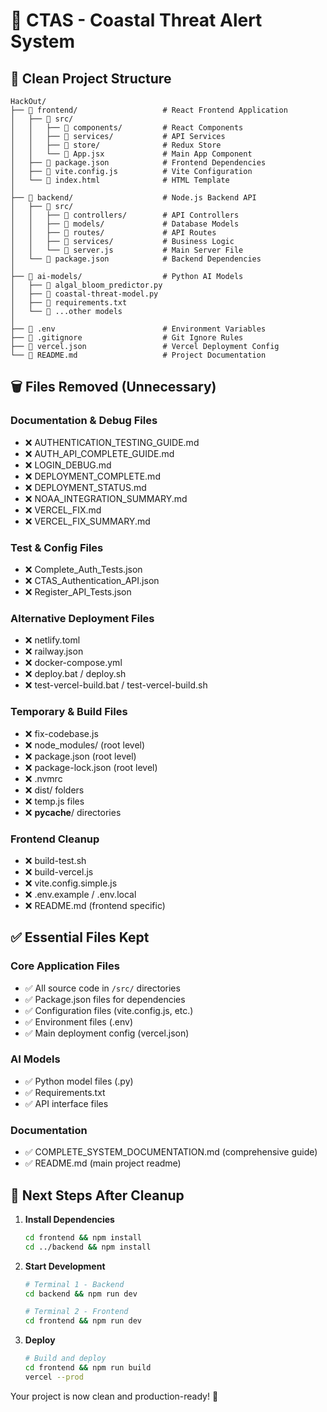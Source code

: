 # 🌊 CTAS - Coastal Threat Alert System

## 📁 Clean Project Structure

```
HackOut/
├── 📁 frontend/                   # React Frontend Application
│   ├── 📁 src/
│   │   ├── 📁 components/         # React Components
│   │   ├── 📁 services/           # API Services
│   │   ├── 📁 store/              # Redux Store
│   │   └── 📄 App.jsx             # Main App Component
│   ├── 📄 package.json            # Frontend Dependencies
│   ├── 📄 vite.config.js          # Vite Configuration
│   └── 📄 index.html              # HTML Template
│
├── 📁 backend/                    # Node.js Backend API
│   ├── 📁 src/
│   │   ├── 📁 controllers/        # API Controllers
│   │   ├── 📁 models/             # Database Models
│   │   ├── 📁 routes/             # API Routes
│   │   ├── 📁 services/           # Business Logic
│   │   └── 📄 server.js           # Main Server File
│   └── 📄 package.json            # Backend Dependencies
│
├── 📁 ai-models/                  # Python AI Models
│   ├── 📄 algal_bloom_predictor.py
│   ├── 📄 coastal-threat-model.py
│   ├── 📄 requirements.txt
│   └── 📄 ...other models
│
├── 📄 .env                        # Environment Variables
├── 📄 .gitignore                  # Git Ignore Rules
├── 📄 vercel.json                 # Vercel Deployment Config
└── 📄 README.md                   # Project Documentation
```

## 🗑️ Files Removed (Unnecessary)

### Documentation & Debug Files
- ❌ AUTHENTICATION_TESTING_GUIDE.md
- ❌ AUTH_API_COMPLETE_GUIDE.md  
- ❌ LOGIN_DEBUG.md
- ❌ DEPLOYMENT_COMPLETE.md
- ❌ DEPLOYMENT_STATUS.md
- ❌ NOAA_INTEGRATION_SUMMARY.md
- ❌ VERCEL_FIX.md
- ❌ VERCEL_FIX_SUMMARY.md

### Test & Config Files
- ❌ Complete_Auth_Tests.json
- ❌ CTAS_Authentication_API.json
- ❌ Register_API_Tests.json

### Alternative Deployment Files
- ❌ netlify.toml
- ❌ railway.json
- ❌ docker-compose.yml
- ❌ deploy.bat / deploy.sh
- ❌ test-vercel-build.bat / test-vercel-build.sh

### Temporary & Build Files
- ❌ fix-codebase.js
- ❌ node_modules/ (root level)
- ❌ package.json (root level)
- ❌ package-lock.json (root level)
- ❌ .nvmrc
- ❌ dist/ folders
- ❌ temp.js files
- ❌ __pycache__/ directories

### Frontend Cleanup
- ❌ build-test.sh
- ❌ build-vercel.js
- ❌ vite.config.simple.js
- ❌ .env.example / .env.local
- ❌ README.md (frontend specific)

## ✅ Essential Files Kept

### Core Application Files
- ✅ All source code in `/src/` directories
- ✅ Package.json files for dependencies
- ✅ Configuration files (vite.config.js, etc.)
- ✅ Environment files (.env)
- ✅ Main deployment config (vercel.json)

### AI Models
- ✅ Python model files (.py)
- ✅ Requirements.txt
- ✅ API interface files

### Documentation
- ✅ COMPLETE_SYSTEM_DOCUMENTATION.md (comprehensive guide)
- ✅ README.md (main project readme)

## 🎯 Next Steps After Cleanup

1. **Install Dependencies**
   ```bash
   cd frontend && npm install
   cd ../backend && npm install
   ```

2. **Start Development**
   ```bash
   # Terminal 1 - Backend
   cd backend && npm run dev
   
   # Terminal 2 - Frontend  
   cd frontend && npm run dev
   ```

3. **Deploy**
   ```bash
   # Build and deploy
   cd frontend && npm run build
   vercel --prod
   ```

Your project is now clean and production-ready! 🚀

